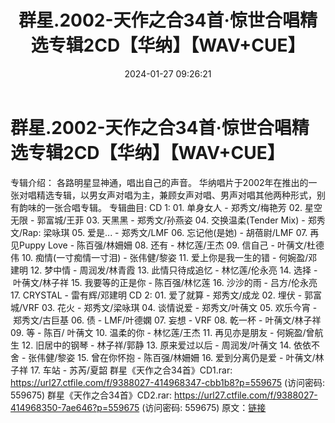 ﻿---
title: 群星.2002-天作之合34首·惊世合唱精选专辑2CD【华纳】【WAV+CUE】
date: 2024-01-27 09:26:21
categories: WAV车载音乐、镜像
tags: 华语中文
---
# 群星.2002-天作之合34首·惊世合唱精选专辑2CD【华纳】【WAV+CUE】

专辑介绍：
各路明星显神通，唱出自己的声音。 华纳唱片于2002年在推出的一张对唱精选专辑，以男女声对唱为主，兼顾女声对唱、男声对唱其他两种形式，别有韵味的一张合唱专辑。
专辑曲目:
CD 1:
01. 单身女人 - 郑秀文/梅艳芳
02. 星空无限 - 郭富城/王菲
03. 天黑黑 - 郑秀文/孙燕姿
04. 交换温柔(Tender
Mix) - 郑秀文/Rap: 梁咏琪
05. 爱是... - 郑秀文/LMF
06. 忘记他(是她) - 胡蓓尉/LMF
07. 再见Puppy
Love - 陈百强/林姍姍
08. 还有 - 林忆莲/王杰
09. 信自己 - 叶蒨文/杜德伟
10. 痴情(一寸痴情一寸泪) - 张伟健/黎姿
11. 爱上你是我一生的错 - 何婉盈/邓建明
12. 梦中情 - 周润发/林青霞
13. 此情只待成追忆 - 林忆莲/伦永亮
14. 选择 - 叶蒨文/林子祥
15. 我要等的正是你 - 陈百强/林忆莲
16. 沙沙的雨 - 吕方/伦永亮
17. CRYSTAL - 雷有辉/邓建明
CD 2:
01. 爱了就算 - 郑秀文/成龙
02. 埋伏 - 郭富城/VRF
03. 花火 - 郑秀文/梁咏琪
04. 谈情说爱 - 郑秀文/叶蒨文
05. 欢乐今宵 - 郑秀文/古巨基
06. 债 - LMF/叶德嫻
07. 妄想 - VRF
08. 乾一杯 - 叶蒨文/林子祥
09. 等 - 陈百/ 叶蒨文
10. 温柔的你 - 林忆莲/王杰
11. 再见亦是朋友 - 何婉盈/曾航生
12. 旧居中的钢琴 - 林子祥/郭静
13. 原来爱过以后 - 周润发/叶蒨文
14. 依依不舍 - 张伟健/黎姿
15. 曾在你怀抱 - 陈百强/林姍姍
16. 爱到分离仍是爱 - 叶蒨文/林子祥
17. 车站 - 苏芮/夏韶
群星《天作之合34首》CD1.rar: https://url27.ctfile.com/f/9388027-414968347-cbb1b8?p=559675
(访问密码: 559675)
群星《天作之合34首》CD2.rar: https://url27.ctfile.com/f/9388027-414968350-7ae646?p=559675
(访问密码: 559675)
原文：[链接](https://blog.sina.com.cn/s/blog_1647c7e76010314be.html)